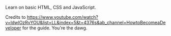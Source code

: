 Learn on basic HTML, CSS and JavaScript.

Credits to https://www.youtube.com/watch?v=ldwlOzRvYOU&list=LL&index=5&t=4376s&ab_channel=HowtoBecomeaDeveloper for the guide. You're the dawg. 
